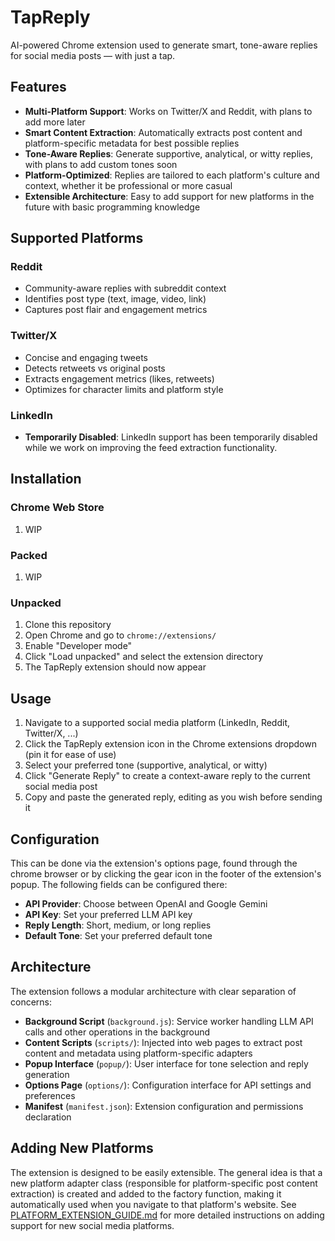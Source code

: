 # TapReply

AI-powered Chrome extension used to generate smart, tone-aware replies for social media posts — with just a tap.


## Features

- **Multi-Platform Support**: Works on Twitter/X and Reddit, with plans to add more later
- **Smart Content Extraction**: Automatically extracts post content and platform-specific metadata for best possible replies
- **Tone-Aware Replies**: Generate supportive, analytical, or witty replies, with plans to add custom tones soon
- **Platform-Optimized**: Replies are tailored to each platform's culture and context, whether it be professional or more casual
- **Extensible Architecture**: Easy to add support for new platforms in the future with basic programming knowledge

## Supported Platforms

### Reddit
- Community-aware replies with subreddit context
- Identifies post type (text, image, video, link)
- Captures post flair and engagement metrics

### Twitter/X
- Concise and engaging tweets
- Detects retweets vs original posts
- Extracts engagement metrics (likes, retweets)
- Optimizes for character limits and platform style

### LinkedIn
- **Temporarily Disabled**: LinkedIn support has been temporarily disabled while we work on improving the feed extraction functionality.


## Installation

### Chrome Web Store
1. WIP

### Packed
1. WIP

### Unpacked
1. Clone this repository
2. Open Chrome and go to `chrome://extensions/`
3. Enable "Developer mode"
4. Click "Load unpacked" and select the extension directory
5. The TapReply extension should now appear


## Usage

1. Navigate to a supported social media platform (LinkedIn, Reddit, Twitter/X, ...)
2. Click the TapReply extension icon in the Chrome extensions dropdown (pin it for ease of use)
3. Select your preferred tone (supportive, analytical, or witty)
4. Click "Generate Reply" to create a context-aware reply to the current social media post
5. Copy and paste the generated reply, editing as you wish before sending it


## Configuration

This can be done via the extension's options page, found through the chrome browser or by clicking the gear icon in the footer of the extension's popup. The following fields can be configured there:

- **API Provider**: Choose between OpenAI and Google Gemini
- **API Key**: Set your preferred LLM API key
- **Reply Length**: Short, medium, or long replies
- **Default Tone**: Set your preferred default tone


## Architecture

The extension follows a modular architecture with clear separation of concerns:

- **Background Script** (`background.js`): Service worker handling LLM API calls and other operations in the background
- **Content Scripts** (`scripts/`): Injected into web pages to extract post content and metadata using platform-specific adapters
- **Popup Interface** (`popup/`): User interface for tone selection and reply generation
- **Options Page** (`options/`): Configuration interface for API settings and preferences
- **Manifest** (`manifest.json`): Extension configuration and permissions declaration


## Adding New Platforms

The extension is designed to be easily extensible. The general idea is that a new platform adapter class (responsible for platform-specific post content extraction) is created and added to the factory function, making it automatically used when you navigate to that platform's website. See [PLATFORM_EXTENSION_GUIDE.md](PLATFORM_EXTENSION_GUIDE.md) for more detailed instructions on adding support for new social media platforms.
